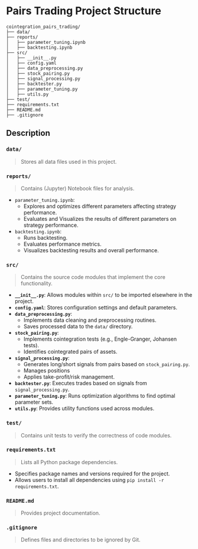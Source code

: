 # Pairs Trading Project Structure
```
cointegration_pairs_trading/
├── data/
├── reports/
│   ├── parameter_tuning.ipynb
│   ├── backtesting.ipynb
├── src/
│   ├── __init__.py
│   ├── config.yaml
│   ├── data_preprocessing.py
│   ├── stock_pairing.py
│   ├── signal_processing.py
│   ├── backtester.py
│   ├── parameter_tuning.py
│   ├── utils.py
├── test/
├── requirements.txt
├── README.md
├── .gitignore
```
## Description
### `data/`  
> Stores all data files used in this project.

### `reports/`  
> Contains (Jupyter) Notebook files for analysis.
- `parameter_tuning.ipynb`:
  - Explores and optimizes different parameters affecting strategy performance.
  - Evaluates and Visualizes the results of different parameters on strategy performance.
- `backtesting.ipynb`:
  - Runs backtesting.
  - Evaluates performance metrics.
  - Visualizes backtesting results and overall performance.

### `src/`
> Contains the source code modules that implement the core functionality.
- **`__init__.py`**: Allows modules within `src/` to be imported elsewhere in the project.
- **`config.yaml`**: Stores configuration settings and default parameters.
- **`data_preprocessing.py`**:
  - Implements data cleaning and preprocessing routines.
  - Saves processed data to the `data/` directory.
- **`stock_pairing.py`**:
  - Implements cointegration tests (e.g., Engle-Granger, Johansen tests).
  - Identifies cointegrated pairs of assets.
- **`signal_processing.py`**:
  - Generates long/short signals from pairs based on `stock_pairing.py`.
  - Manages positions
  - Applies take-profit/risk management.
- **`backtester.py`**: Executes trades based on signals from `signal_processing.py`.
- **`parameter_tuning.py`**: Runs optimization algorithms to find optimal parameter sets.
- **`utils.py`**: Provides utility functions used across modules.

### `test/`
> Contains unit tests to verify the correctness of code modules.

### `requirements.txt`
> Lists all Python package dependencies.
- Specifies package names and versions required for the project.
- Allows users to install all dependencies using `pip install -r requirements.txt`.

### `README.md`
> Provides project documentation.

### `.gitignore`
> Defines files and directories to be ignored by Git.
